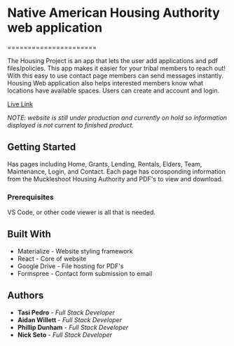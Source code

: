 # Native American Housing Authority web application
======================

The Housing Project is an app that lets the user add applications and pdf files/policies. This app makes it easier for your tribal members to reach out! With this easy to use contact page members can send messages instantly. Housing Web application also helps interested members know what locations have available spaces. Users can create and account and login.

[Live Link](https://mhauthority.herokuapp.com/)

*NOTE: website is still under production and currently on hold so information displayed is not current to finished product.*

## Getting Started

Has pages including Home, Grants, Lending, Rentals, Elders, Team, Maintenance, Login, and Contact. Each page has corosponding information from the Muckleshoot Housing Authority and PDF's to view and download. 

### Prerequisites

VS Code, or other code viewer is all that is needed.

## Built With

* Materialize - Website styling framework
* React - Core of website
* Google Drive - File hosting for PDF's
* Formspree - Contact form submission to email

## Authors

* **Tasi Pedro** - *Full Stack Developer*
* **Aidan Willett** - *Full Stack Developer*
* **Phillip Dunham** - *Full Stack Developer*
* **Nick Seto** - *Full Stack Developer*